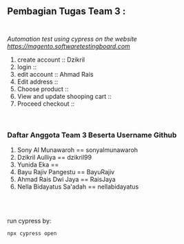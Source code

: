 ## Pembagian Tugas Team 3 :  <br><br>
*Automation test using cypress on the website https://magento.softwaretestingboard.com* 

1. create account                   :: Dzikril   
2. login                            ::   
3. edit account                     :: Ahmad Rais  
4. Edit address                     :: 
5. Choose product                   ::  
6. View and update shooping cart    ::  
7. Proceed checkout                 ::  
<br>

### Daftar Anggota Team 3 Beserta Username Github 

1. Sony Al Munawaroh                == sonyalmunawaroh  
2. Dzikril Aulliya                  == dzikril99  
3. Yunida Eka                       ==   
4. Bayu Rajiv Pangestu              == BayuRajiv  
5. Ahmad Rais Dwi Jaya              == RaisJaya  
6. Nella Bidayatus Sa'adah          == nellabidayatus  

<br><br>

run cypress by:

`````` bash
npx cypress open